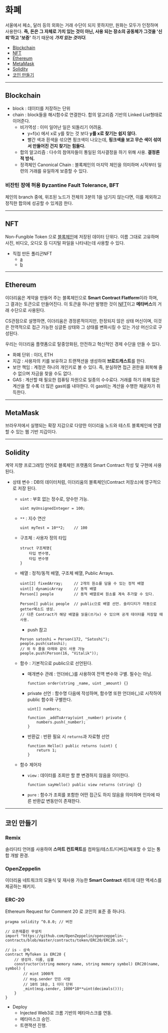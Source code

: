 # 화폐
서울에서 페소, 달러 등의 외화는 거래 수단이 되지 못하지만, 원화는 모두가 인정하며 사용한다. **즉, 돈은 그 자체로 가치 있는 것이 아닌, 사용 되는 장소의 공동체가 그것을 '신뢰'하고 '보증'** 하기 때문에 ***가치 있는 것이다.***

- [Blockchain](#blockchain)
- [NFT](#nft)
- [Ethereum](#ethereum)
- [MetaMask](#metamask)
- [Solidity](#solidity)
- [코인 만들기](#코인-만들기)
---
## Blockchain
- block : 데이터를 저장하는 단위
- chain : block들을 해시함수로 연결한다. 합의 알고리즘 기반의 Linked List형태로 이어준다.
    - 비가역성 : 이미 일어난 일은 되돌리기 어려움.
        - y=f(x) 에서 x로 y를 찾는 것 보다 **y를 x로 찾기는 쉽지 않다.**
        - 빨간 색과 흰색을 섞으면 핑크색이 나오는데, **핑크색을 보고 무슨 색이 섞여서 만들어진 건지 찾기는 힘들다.**
    - 합의 알고리즘 : 다수의 참여자들이 통일된 의사결정을 하기 위해 사용. **결정론적 방식.** 
    - 정격체인 Canonical Chain : 블록체인의 마지막 체인을 의미하며 시작부터 일련의 거래를 유일하게 보증할 수 있다.
### 비잔틴 장애 허용 Byzantine Fault Tolerance, BFT
체인의 branch 중에, 위조된 노드가 전체의 3분의 1을 넘기지 않는다면, 이를 제외하고 정직한 합의에 성공할 수 있게끔 한다.

---

## NFT
Non-Fungible Token 으로 [블록체인](#블록체인)에 저장된 데이터 단위다. 이름 그대로 고유하며 사진, 비디오, 오디오 등 디지털 파일을 나타내는데 사용할 수 있다.

- 직접 만든 폴리곤NFT
    - [a](https://opensea.io/assets/matic/0x2953399124f0cbb46d2cbacd8a89cf0599974963/53652640495268935322357122152175540049246147142487809100132255691111630110721)
    - [b](https://opensea.io/assets/matic/0x2953399124f0cbb46d2cbacd8a89cf0599974963/53652640495268935322357122152175540049246147142487809100132255692211141738506)

---
## Ethereum
이더리움은 계약을 만들어 주는 블록체인으로 **Smart Contract Flatform**이라 하며, 그 결과는 토큰으로 만들어진다. 이 토큰을 하나만 발행한 것이 [NFT](#nft)이고 **메타버스**의 거래 수단으로 사용된다. <br />

CS관점으로 설명하면, 이더리움은 경정론적이지만, 한정되지 않은 상태 머신이며, 이것은 전역적으로 접근 가능한 싱글톤 상태와 그 상태를 변화시킬 수 있는 가상 머신으로 구성된다.

우리는 이더리움 플랫폼으로 탈중앙화된, 안전하고 혁신적인 경제 수단을 만들 수 있다.
- 화폐 단위 : 이더, ETH
- 지갑 : 사용자의 키를 보유하고 트랜잭션을 생성하여 **브로드캐스트**를 한다.
- 보안 책임 : 계정은 하나의 개인키로 볼 수 있다. 즉, 분실하면 접근 권한을 회복해 줄 수 없으며 자금을 찾을 수도 없다.
- GAS : 계산할 때 필요한 컴퓨팅 자원으로 일종의 수수료다. 거래를 하기 위해 많은 계산을 할 수록 더 많은 gas비를 내야한다. 이 gas비는 계산을 수행한 채굴자가 취득한다.

---
## MetaMask
브라우저에서 실행되는 확장 지갑으로 다양한 이더리움 노드와 테스트 블록체인에 연결할 수 있는 웹 기반 지갑이다.

---

## Solidity
계약 지향 프로그래밍 언어로 블록체인 프랫폼의 Smart Contract 작성 및 구현에 사용된다.
- 상태 변수 : DB의 데이터처럼, 이더리움의 블록체인(Contract 저장소)에 영구적으로 저장 된다.
    - `uint` : 부호 없는 정수로, 양수만 가능.
        ```solidity
        uint myUnsignedInteger = 100; 
        ```
    - `**` : 지수 연산
        ```solidity
        uint myTest = 10**2;    // 100
        ```
    - 구조체 : 사용자 정의 타입
        ```solidity
        struct 구조체명{
            타입 변수명,
            타입 변수명
        }
        ```
    - 배열 : 정적/동적 배열, 구조체 배열, Public Arrays.
        ```solidity
        uint[2] fixedArray;     // 2개의 원소를 담을 수 있는 정적 배열
        uint[] dynamicArray     // 동적 배열
        Person[] people         // 동적 배열로써 원소를 계속 추가할 수 있다.
        
        Person[] public people  // public으로 배열 선언. 솔리디티가 자동으로 getter메소드 생성.
        // 다른 Contract가 해당 배열을 읽을(쓰기x) 수 있으며 공개 데이터를 저장할 때 사용.
        ```
        - push 참고
        ```solidity
        Person satoshi = Person(172, "Satoshi");
        people.push(satoshi);
        // 위 두 줄을 아래와 같이 사용 가능
        people.push(Person(16, "Vitalik"));
        ```

    - 함수 : 기본적으로 public으로 선언된다.
        - 매개변수 관례 : 언더바(_)를 사용하여 전역 변수와 구별. 필수는 아님.
            ```solidity
            function order(string _name, uint _amount) {}
            ```
        - private 선언 : 함수명 다음에 작성하며, 함수명 또한 언더바(_)로 시작하여 public 함수와 구별한다.
            ```solidity
            uint[] numbers;

            function _addToArray(uint _number) private {
                numbers.push(_number);
            }
            ```
        - 반환값 : 반환 필요 시 `returns`과 자료형 선언
            ```solidity
            function Hello() public returns (uint) { 
                return 1;
            }
            ```
    - 함수 제어자
        - `view` : 데이터를 조회만 할 뿐 변경하지 않음을 의미한다.
            ```solidity
            function sayHello() public view returns (string) {}
            ```
        - `pure` : 함수가 조회를 포함한 어떤 접근도 하지 않음을 의미하며 인자에 따른 반환값 변동만이 존재한다.
    
---
## 코인 만들기

### Remix
솔리디티 언어를 사용하여 **스마트 컨트랙트**를 컴파일/테스트/디버깅/배포할 수 있는 통합 개발 환경.

### OpenZeppelin
이더리움 네트워크의 모듈식 및 재사용 가능한 **Smart Contract** 세트에 대한 액세스를 제공하는 패키지.

### ERC-20
Ethereum Request for Comment 20 로 코인의 표준 중 하나다. 

```solidity
pragma solidity ^0.8.0; // 버전

// 오픈제플린 무설치
import "https://github.com/OpenZeppelin/openzeppelin-contracts/blob/master/contracts/token/ERC20/ERC20.sol";

// is - 상속
contract MyToken is ERC20 {
    // 생성자. 이름, 심볼
    constructor(string memory name, string memory symbol) ERC20(name, symbol) {
        // mint 1000개
        // msg.sender 만든 사람
        // 10의 18승, 1 이더 단위
        _mint(msg.sender, 1000*10**uint(decimals()));
    }
}
```
- Deploy
    - Injected Web3로 크롬 기반의 메타마스크를 연동.
    - 메타마스크 승인.
    - 트랜잭션 진행.
